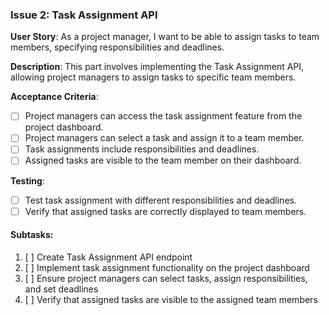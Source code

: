 ### **Issue 2: Task Assignment API**

**User Story**: As a project manager, I want to be able to assign tasks to team members, specifying responsibilities and deadlines.

**Description**: This part involves implementing the Task Assignment API, allowing project managers to assign tasks to specific team members.

**Acceptance Criteria**:

- [ ] Project managers can access the task assignment feature from the project dashboard.
- [ ] Project managers can select a task and assign it to a team member.
- [ ] Task assignments include responsibilities and deadlines.
- [ ] Assigned tasks are visible to the team member on their dashboard.
      
**Testing**:

- [ ] Test task assignment with different responsibilities and deadlines.
- [ ] Verify that assigned tasks are correctly displayed to team members.
      
#### Subtasks:

1. [ ] Create Task Assignment API endpoint
2. [ ] Implement task assignment functionality on the project dashboard
3. [ ] Ensure project managers can select tasks, assign responsibilities, and set deadlines
4. [ ] Verify that assigned tasks are visible to the assigned team members
